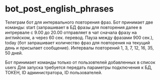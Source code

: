 # bot_post_english_phrases
Телеграм бот для интервального повторения фраз. Бот принимает две команды: start (запрашивает в БД фразы для повторения 
далее в интрервале с 9.00 до 20.00 отправляет в чат сначала фразу на английском, а через 60 сек. перевод. Пауза между фразами 900 сек.),
today (бот запрашивает количество фраз для повторения на текущий день и присылает сообщение).
Интервалы повторений 1, 3, 7, 12, 16, 35, 50 дней.

Бот принимает команды только от пользовтелей добавленных в список users 
Для запуска требуется передать параметры подключения к БД, ТОКЕН, ID администратора, ID пользователей.
